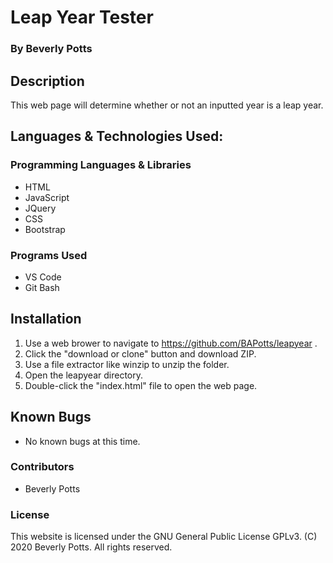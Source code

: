 # Leap Year Tester
 
  ### By Beverly Potts
 
## Description
 
  This web page will determine whether or not an inputted year is a leap year.
 
## Languages & Technologies Used:
 
  ### Programming Languages & Libraries
  * HTML
  * JavaScript
  * JQuery
  * CSS
  * Bootstrap
 
  ### Programs Used
  * VS Code
  * Git Bash

 
## Installation
 
  1. Use a web brower to navigate to https://github.com/BAPotts/leapyear .
  2. Click the "download or clone" button and download ZIP.
  3. Use a file extractor like winzip to unzip the folder.
  4. Open the leapyear directory.
  5. Double-click the "index.html" file to open the web page.
 
## Known Bugs
 
  * No known bugs at this time.
  
### Contributors
 
 * Beverly Potts
 
### License
 
This website is licensed under the GNU General Public License GPLv3. (C) 2020 Beverly Potts. All rights reserved.